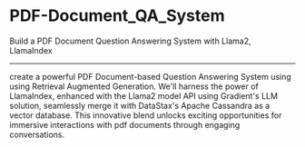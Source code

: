 # PDF-Document_QA_System
Build a PDF Document Question Answering System with Llama2, LlamaIndex

---

create a powerful PDF Document-based Question Answering System using using Retrieval Augmented Generation. We'll harness the power of LlamaIndex, enhanced with the Llama2 model API using Gradient's LLM solution, seamlessly merge it with DataStax's Apache Cassandra as a vector database. This innovative blend unlocks exciting opportunities for immersive interactions with pdf documents through engaging conversations.

